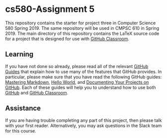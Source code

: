 
# cs580-Assignment 5

This repository contains the starter for project three in Computer Science 580 Spring 2019. The same repository will be used in CMPSC 610 in Spring 2019. The main directory of this repository contains the LaTeX source code for a project that is designed for use with [GitHub Classroom](https://classroom.github.com/).


## Learning

If you have not done so already, please read all of the relevant [GitHub Guides](https://guides.github.com/) that explain how to use many of the features that GitHub provides. In particular, please make sure that you have read the following GitHub guides: [Mastering Markdown](https://guides.github.com/features/mastering-markdown/), [Hello World](https://guides.github.com/activities/hello-world/), and [Documenting Your Projects on GitHub](https://guides.github.com/features/wikis/). Each of these guides will help you to understand how to use both [GitHub](http://github.com) and [GitHub Classroom](https://classroom.github.com/).


## Assistance

If you are having trouble completing any part of this project, then please talk with your first reader. Alternatively, you may ask questions in the Slack team for this course. 
